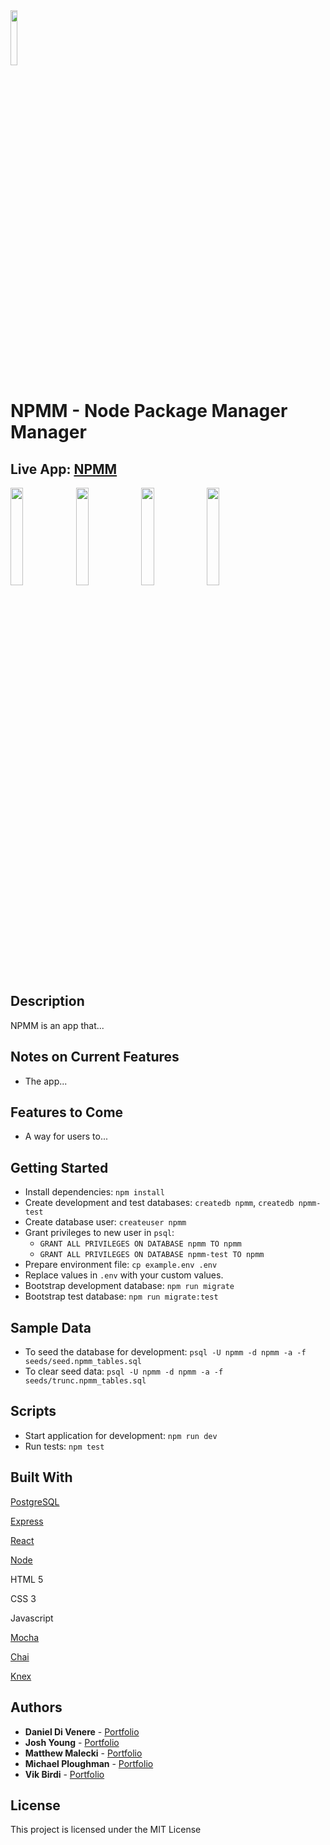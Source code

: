 <img src="logo" width="15%">

# NPMM - Node Package Manager Manager

## Live App: [NPMM](http://)

<p float="left"><img src="mobile screenshot 1" width="20%">  <img src="mobile screenshot 2" width="20%"> <img src="mobile screenshot 3" width="20%"> <img src="mobile screenshot 4" width="20%"></p>

## Description

NPMM is an app that...

## Notes on Current Features

- The app...

## Features to Come

- A way for users to...

## Getting Started

- Install dependencies: `npm install`
- Create development and test databases: `createdb npmm`, `createdb npmm-test`
- Create database user: `createuser npmm`
- Grant privileges to new user in `psql`:
  - `GRANT ALL PRIVILEGES ON DATABASE npmm TO npmm`
  - `GRANT ALL PRIVILEGES ON DATABASE npmm-test TO npmm`
- Prepare environment file: `cp example.env .env`
- Replace values in `.env` with your custom values.
- Bootstrap development database: `npm run migrate`
- Bootstrap test database: `npm run migrate:test`

## Sample Data

- To seed the database for development: `psql -U npmm -d npmm -a -f seeds/seed.npmm_tables.sql`
- To clear seed data: `psql -U npmm -d npmm -a -f seeds/trunc.npmm_tables.sql`

## Scripts

- Start application for development: `npm run dev`
- Run tests: `npm test`

## Built With

[PostgreSQL](https://www.postgresql.org/)

[Express](https://expressjs.com/)

[React](https://reactjs.org/)

[Node](https://nodejs.org/en/)

HTML 5

CSS 3

Javascript

[Mocha](https://mochajs.org/)

[Chai](https://www.chaijs.com/)

[Knex](http://knexjs.org/)

## Authors

- **Daniel Di Venere** - [Portfolio](https://)
- **Josh Young** - [Portfolio](https://joshyoung.net)
- **Matthew Malecki** - [Portfolio](https://)
- **Michael Ploughman** - [Portfolio](https://)
- **Vik Birdi** - [Portfolio](https://)

## License

This project is licensed under the MIT License
